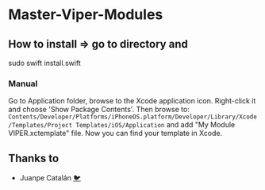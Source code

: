 # Master-Viper-Modules

## How to install => go to directory and 
sudo swift install.swift

### Manual
Go to Application folder, browse to the Xcode application icon. Right-click it and choose 'Show Package Contents'. Then browse to:
`Contents/Developer/Platforms/iPhoneOS.platform/Developer/Library/Xcode/Templates/Project Templates/iOS/Application` and add "My Module VIPER.xctemplate" file. Now you can find your template in Xcode.

## Thanks to
* Juanpe Catalán [🐦](https://www.twitter.com/juanpecmios)
